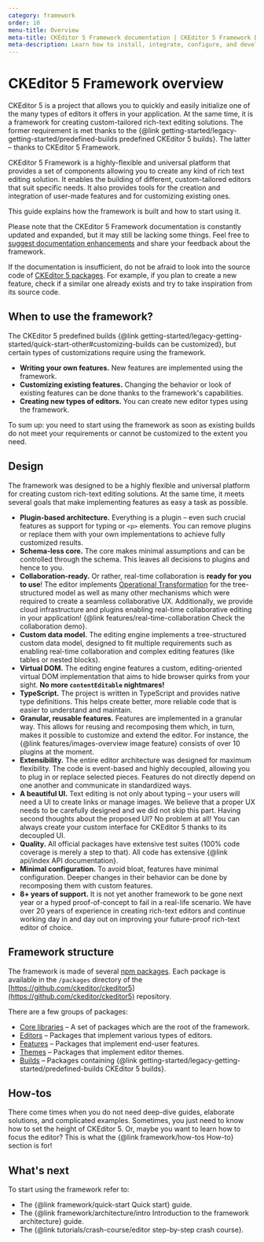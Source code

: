 ```yaml
---
category: framework
order: 10
menu-title: Overview
meta-title: CKEditor 5 Framework documentation | CKEditor 5 Framework Documentation
meta-description: Learn how to install, integrate, configure, and develop CKEditor 5 Framework. Browse through the API documentation and online samples.
---
```


# CKEditor&nbsp;5 Framework overview

CKEditor&nbsp;5 is a project that allows you to quickly and easily initialize one of the many types of editors it offers in your application. At the same time, it is a framework for creating custom-tailored rich-text editing solutions. The former requirement is met thanks to the {@link getting-started/legacy-getting-started/predefined-builds predefined CKEditor&nbsp;5 builds}. The latter &ndash; thanks to CKEditor&nbsp;5 Framework.

CKEditor&nbsp;5 Framework is a highly-flexible and universal platform that provides a set of components allowing you to create any kind of rich text editing solution. It enables the building of different, custom-tailored editors that suit specific needs. It also provides tools for the creation and integration of user-made features and for customizing existing ones.

This guide explains how the framework is built and how to start using it.

Please note that the CKEditor&nbsp;5 Framework documentation is constantly updated and expanded, but it may still be lacking some things. Feel free to [suggest documentation enhancements](https://github.com/ckeditor/ckeditor5/labels/type%3Adocs) and share your feedback about the framework.

If the documentation is insufficient, do not be afraid to look into the source code of [CKEditor&nbsp;5 packages](https://github.com/ckeditor?utf8=%E2%9C%93&q=ckeditor5&type=public). For example, if you plan to create a new feature, check if a similar one already exists and try to take inspiration from its source code.

## When to use the framework?

The CKEditor&nbsp;5 predefined builds {@link getting-started/legacy-getting-started/quick-start-other#customizing-builds can be customized}, but certain types of customizations require using the framework.

* **Writing your own features.** New features are implemented using the framework.
* **Customizing existing features.** Changing the behavior or look of existing features can be done thanks to the framework's capabilities.
* **Creating new types of editors.** You can create new editor types using the framework.

To sum up: you need to start using the framework as soon as existing builds do not meet your requirements or cannot be customized to the extent you need.

## Design

The framework was designed to be a highly flexible and universal platform for creating custom rich-text editing solutions. At the same time, it meets several goals that make implementing features as easy a task as possible.

* **Plugin-based architecture.** Everything is a plugin &ndash; even such crucial features as support for typing or `<p>` elements. You can remove plugins or replace them with your own implementations to achieve fully customized results.
* **Schema-less core.** The core makes minimal assumptions and can be controlled through the schema. This leaves all decisions to plugins and hence to you.
* **Collaboration-ready.** Or rather, real-time collaboration is **ready for you to use**! The editor implements [Operational Transformation](https://en.wikipedia.org/wiki/Operational_transformation) for the tree-structured model as well as many other mechanisms which were required to create a seamless collaborative UX. Additionally, we provide cloud infrastructure and plugins enabling real-time collaborative editing in your application! {@link features/real-time-collaboration Check the collaboration demo}.
* **Custom data model.** The editing engine implements a tree-structured custom data model, designed to fit multiple requirements such as enabling real-time collaboration and complex editing features (like tables or nested blocks).
* **Virtual DOM.** The editing engine features a custom, editing-oriented virtual DOM implementation that aims to hide browser quirks from your sight. **No more `contentEditable` nightmares!**
* **TypeScript.** The project is written in TypeScript and provides native type definitions. This helps create better, more reliable code that is easier to understand and maintain.
* **Granular, reusable features.** Features are implemented in a granular way. This allows for reusing and recomposing them which, in turn, makes it possible to customize and extend the editor. For instance, the {@link features/images-overview image feature} consists of over 10 plugins at the moment.
* **Extensibility.** The entire editor architecture was designed for maximum flexibility. The code is event-based and highly decoupled, allowing you to plug in or replace selected pieces. Features do not directly depend on one another and communicate in standardized ways.
* **A beautiful UI.** Text editing is not only about typing &ndash; your users will need a UI to create links or manage images. We believe that a proper UX needs to be carefully designed and we did not skip this part. Having second thoughts about the proposed UI? No problem at all! You can always create your custom interface for CKEditor&nbsp;5 thanks to its decoupled UI.
* **Quality.** All official packages have extensive test suites (100% code coverage is merely a step to that). All code has extensive {@link api/index API documentation}.
* **Minimal configuration.** To avoid bloat, features have minimal configuration. Deeper changes in their behavior can be done by recomposing them with custom features.
* **8+ years of support.** It is not yet another framework to be gone next year or a hyped proof-of-concept to fail in a real-life scenario. We have over 20 years of experience in creating rich-text editors and continue working day in and day out on improving your future-proof rich-text editor of choice.

## Framework structure

The framework is made of several [npm packages](https://npmjs.com). Each package is available in the `/packages` directory of the [https://github.com/ckeditor/ckeditor5](https://github.com/ckeditor/ckeditor5) repository.

There are a few groups of packages:

* [Core libraries](https://github.com/ckeditor/ckeditor5#core-libraries) &ndash; A set of packages which are the root of the framework.
* [Editors](https://github.com/ckeditor/ckeditor5#editors) &ndash; Packages that implement various types of editors.
* [Features](https://github.com/ckeditor/ckeditor5#features) &ndash; Packages that implement end-user features.
* [Themes](https://github.com/ckeditor/ckeditor5#themes) &ndash; Packages that implement editor themes.
* [Builds](https://github.com/ckeditor/ckeditor5#builds) &ndash; Packages containing {@link getting-started/legacy-getting-started/predefined-builds CKEditor&nbsp;5 builds}.

## How-tos

There come times when you do not need deep-dive guides, elaborate solutions, and complicated examples. Sometimes, you just need to know how to set the height of CKEditor&nbsp;5. Or, maybe you want to learn how to focus the editor? This is what the {@link framework/how-tos How-to} section is for!

## What's next

To start using the framework refer to:

* The {@link framework/quick-start Quick start} guide.
* The {@link framework/architecture/intro Introduction to the framework architecture} guide.
* The {@link tutorials/crash-course/editor step-by-step crash course}.
